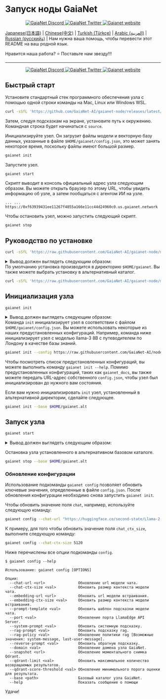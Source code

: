 # Запуск ноды GaiaNet

<p align="center">
  <a href="https://discord.gg/gaianet-ai">
    <img src="https://img.shields.io/badge/chat-Discord-7289DA?logo=discord" alt="GaiaNet Discord">
  </a>
  <a href="https://twitter.com/Gaianet_AI">
    <img src="https://img.shields.io/badge/Twitter-1DA1F2?logo=twitter&amp;logoColor=white" alt="GaiaNet Twitter">
  </a>
   <a href="https://www.gaianet.ai/">
    <img src="https://img.shields.io/website?up_message=Website&url=https://www.gaianet.ai/" alt="Gaianet website">
  </a>
</p>

[Japanese(日本語)](README-ja.md) | [Chinese(中文)](README-cn.md) | [Turkish (Türkçe)](README-tr.md) | [Arabic (العربية)](README-ar.md) | [Russian (русскийة)](README-ru.md) | Нам нужна ваша помощь, чтобы перевести этот README на ваш родной язык.

Нравится наша работа? ⭐ Поставьте нам звезду!!!

---
<p align="center">
  <a href="https://discord.gg/gaianet-ai">
    <img src="https://img.shields.io/badge/chat-Discord-7289DA?logo=discord" alt="GaiaNet Discord">
  </a>
  <a href="https://twitter.com/Gaianet_AI">
    <img src="https://img.shields.io/badge/Twitter-1DA1F2?logo=twitter&amp;logoColor=white" alt="GaiaNet Twitter">
  </a>
   <a href="https://www.gaianet.ai/">
    <img src="https://img.shields.io/website?up_message=Website&url=https://www.gaianet.ai/" alt="Gaianet website">
  </a>

## Быстрый старт

Установите стандартный стек программного обеспечения узла с помощью одной строки команды на Mac, Linux или Windows WSL.

```bash
curl -sSfL 'https://github.com/GaiaNet-AI/gaianet-node/releases/latest/download/install.sh' | bash
```

Затем, следуя подсказкам на экране, установите путь к окружению. Командная строка будет начинаться с `source`.

Инициализируйте узел. Он загрузит файлы модели и векторную базу данных, указанные в файле `$HOME/gaianet/config.json`, это может занять некоторое время, поскольку файлы имеют большой размер.

```bash
gaianet init
```

Запустите узел.

```bash
gaianet start
```

Скрипт выводит в консоль официальный адрес узла следующим образом.
Вы можете открыть браузер по этому URL, чтобы увидеть информацию об узле, а затем пообщаться с агентом ИИ на узле.

```
... ... https://0xf63939431ee11267f4855a166e11cc44d24960c0.us.gaianet.network
```

Чтобы остановить узел, можно запустить следующий скрипт.

```bash
gaianet stop
```

## Руководство по установке

```bash
curl -sSfL 'https://raw.githubusercontent.com/GaiaNet-AI/gaianet-node/main/install.sh' | bash
```

<details><summary>Вывод должен выглядеть следующим образом: </summary>


```console
[+] Downloading default config file ...

[+] Downloading nodeid.json ...

[+] Installing WasmEdge with wasi-nn_ggml plugin ...

Info: Detected Linux-x86_64

Info: WasmEdge Installation at /home/azureuser/.wasmedge

Info: Fetching WasmEdge-0.13.5

/tmp/wasmedge.2884467 ~/gaianet
######################################################################## 100.0%
~/gaianet
Info: Fetching WasmEdge-GGML-Plugin

Info: Detected CUDA version:

/tmp/wasmedge.2884467 ~/gaianet
######################################################################## 100.0%
~/gaianet
Installation of wasmedge-0.13.5 successful
WasmEdge binaries accessible

    The WasmEdge Runtime wasmedge version 0.13.5 is installed in /home/azureuser/.wasmedge/bin/wasmedge.

[+] Installing Qdrant binary...
    * Download Qdrant binary
################################################################################################## 100.0%

    * Initialize Qdrant directory

[+] Downloading the rag-api-server.wasm ...
################################################################################################## 100.0%

[+] Downloading dashboard ...
################################################################################################## 100.0%

```

</details

По умолчанию установка производится в директорию `$HOME/gaianet`. Вы также можете выбрать установку в альтернативный каталог.

```bash
curl -sSfL 'https://raw.githubusercontent.com/GaiaNet-AI/gaianet-node/main/install.sh' | bash -s -- --base $HOME/gaianet.alt
```

## Инициализация узла

```
gaianet init
````

<details><summary>Вывод должен выглядеть следующим образом: </summary>

```bash
[+] Downloading Llama-2-7b-chat-hf-Q5_K_M.gguf ...
############################################################################################################################## 100.0%############################################################################################################################## 100.0%

[+] Downloading all-MiniLM-L6-v2-ggml-model-f16.gguf ...

############################################################################################################################## 100.0%############################################################################################################################## 100.0%

[+] Creating 'default' collection in the Qdrant instance ...

    * Start a Qdrant instance ...

    * Remove the existed 'default' Qdrant collection ...

    * Download Qdrant collection snapshot ...

############################################################################################################################## 100.0%############################################################################################################################## 100.0%

    * Import the Qdrant collection snapshot ...

    * Recovery is done successfully

```

</details

Команда `init` инициализирует узел в соответствии с файлом `$HOME/gaianet/config.json`. Вы можете использовать некоторые из наших предустановленных конфигураций. Например, команда ниже инициализирует узел с моделью llama-3 8B с путеводителем по Лондону в качестве базы знаний.

```bash
gaianet init --config https://raw.githubusercontent.com/GaiaNet-AI/node-configs/main/llama-3-8b-instruct_london/config.json

```

Чтобы посмотреть список предустановленных конфигураций, вы можете выполнить команду `gaianet init --help`.
Помимо предустановленных конфигураций, таких как `gaianet_docs`, вы также можете передать URL-адрес собственного `config.json`, чтобы узел был инициализирован до нужного вам состояния.

Если вам нужно инициализировать `init` узел, установленный в альтернативной директории, сделайте следующее.

```bash
gaianet init --base $HOME/gaianet.alt
```

## Запуск узла

```bash
gaianet start
```

<details><summary>Вывод должен выглядеть следующим образом: </summary>

```bash
[+] Starting Qdrant instance ...

    Qdrant instance started with pid: 39762

[+] Starting LlamaEdge API Server ...

    Выполните следкющую команду для запуска LlamaEdge API Server:

    wasmedge --dir .:./dashboard --nn-preload default:GGML:AUTO:Llama-2-7b-chat-hf-Q5_K_M.gguf --nn-preload embedding:GGML:AUTO:all-MiniLM-L6-v2-ggml-model-f16.gguf rag-api-server.wasm --model-name Llama-2-7b-chat-hf-Q5_K_M,all-MiniLM-L6-v2-ggml-model-f16 --ctx-size 4096,384 --prompt-template llama-2-chat --qdrant-collection-name default --web-ui ./ --socket-addr 0.0.0.0:8080 --log-prompts --log-stat --rag-prompt "Use the following pieces of context to answer the user's question.\nIf you don't know the answer, just say that you don't know, don't try to make up an answer.\n----------------\n"


        LlamaEdge API Server started with pid: 39796
    ```

    </details>

    Вы можете запустить узел для локального использования. Он будет доступен только через `localhost` и не будет доступен ни по одному из публичных URL домена GaiaNet.

    ```bash
    gaianet start --local-only
    ```

    Вы также можете запустить узел, установленный в альтернативном базовом каталоге.

    ``bash
    gaianet start --base $HOME/gaianet.alt
    ```

    ### Остановка узла

    ```bash
    gaianet stop
    ```
  <details><summary> Вывод должен выглядеть следующим образом: </summary>

  ```bash
  [+] Stopping WasmEdge, Qdrant and frpc ...
  ```

  </details>

  Остановка узла установленного в альтернативном базовом каталоге.

  ```bash
  gaianet stop --base $HOME/gaianet.alt
  ```

  ### Обновление конфигурации

  Использование подкоманды `gaianet config` позволяет обновить ключевые значения, определенные в файле `config.json`. После обновления конфигурации необходимо снова запустить `gaianet init`.

  Чтобы обновить значение поля `chat`, например, используйте следующую команду:

  ```bash
  gaianet config --chat-url "https://huggingface.co/second-state/Llama-2-13B-Chat-GGUF/resolve/main/Llama-2-13b-chat-hf-Q5_K_M.gguf"
  ```

  К примеру, для того чтобы обновить значение поля `chat_ctx_size`, выполните следующую команду:

  ```bash
  gaianet config --chat-ctx-size 5120
  ```
  Ниже перечислены все опции подкоманды `config`.

  ```console
  $ gaianet config --help
  
  Использование: gaianet config [OPTIONS]

  Опции:
    --chat-url <url>               Обновление url модели чата.
    --chat-ctx-size <val>          Обновить размер контекста модели чата.
    --embedding-url <url>          Обновить url модели встраивания.
    --embedding-ctx-size <val>     Обновить размер контекста модели встраивания.
    --prompt-template <val>        Обновить шаблон подсказки модели чата.
    --port <val>                   Обновление порта LlamaEdge API Server.
    --system-prompt <val>          Обновить системную подсказку.
    --rag-prompt <val>             Обновить подсказку rag.
    --rag-policy <val>             Обновление политики rag [Возможные значения: system-message, last-user-message].
    --reverse-prompt <val>         Обновить обратную подсказку.
    --domain <val>                 Обновление домена узла GaiaNet.
    --snapshot <url>               Обновление моментального снимка Qdrant.
    --qdrant-limit <val>           Обновить максимальное количество возвращаемых результатов.
    --qdrant-score-threshold <val> Обновление минимального порога оценки для результата.
    --base <path>                  Базовый каталог узла GaiaNet.
    --help                         Показать сообщение о помощи
  ```
  Удачи!
